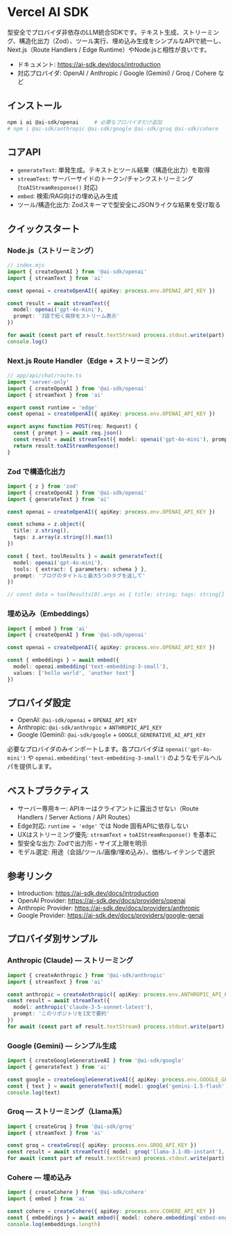 # Vercel AI SDK

型安全でプロバイダ非依存のLLM統合SDKです。テキスト生成、ストリーミング、構造化出力（Zod）、ツール実行、埋め込み生成をシンプルなAPIで統一し、Next.js（Route Handlers / Edge Runtime）やNode.jsと相性が良いです。

- ドキュメント: https://ai-sdk.dev/docs/introduction
- 対応プロバイダ: OpenAI / Anthropic / Google (Gemini) / Groq / Cohere など

## インストール

```bash
npm i ai @ai-sdk/openai     # 必要なプロバイダだけ追加
# npm i @ai-sdk/anthropic @ai-sdk/google @ai-sdk/groq @ai-sdk/cohere
```

## コアAPI

- `generateText`: 単発生成。テキストとツール結果（構造化出力）を取得
- `streamText`: サーバーサイドのトークン/チャンクストリーミング (`toAIStreamResponse()` 対応)
- `embed`: 検索/RAG向けの埋め込み生成
- ツール/構造化出力: Zodスキーマで型安全にJSONライクな結果を受け取る

## クイックスタート

### Node.js（ストリーミング）

```ts
// index.mjs
import { createOpenAI } from '@ai-sdk/openai'
import { streamText } from 'ai'

const openai = createOpenAI({ apiKey: process.env.OPENAI_API_KEY })

const result = await streamText({
  model: openai('gpt-4o-mini'),
  prompt: '3語で短く挨拶をストリーム表示'
})

for await (const part of result.textStream) process.stdout.write(part)
console.log()
```

### Next.js Route Handler（Edge + ストリーミング）

```ts
// app/api/chat/route.ts
import 'server-only'
import { createOpenAI } from '@ai-sdk/openai'
import { streamText } from 'ai'

export const runtime = 'edge'
const openai = createOpenAI({ apiKey: process.env.OPENAI_API_KEY })

export async function POST(req: Request) {
  const { prompt } = await req.json()
  const result = await streamText({ model: openai('gpt-4o-mini'), prompt })
  return result.toAIStreamResponse()
}
```

### Zod で構造化出力

```ts
import { z } from 'zod'
import { createOpenAI } from '@ai-sdk/openai'
import { generateText } from 'ai'

const openai = createOpenAI({ apiKey: process.env.OPENAI_API_KEY })

const schema = z.object({
  title: z.string(),
  tags: z.array(z.string()).max(5)
})

const { text, toolResults } = await generateText({
  model: openai('gpt-4o-mini'),
  tools: { extract: { parameters: schema } },
  prompt: 'ブログのタイトルと最大5つのタグを返して'
})

// const data = toolResults[0].args as { title: string; tags: string[] }
```

### 埋め込み（Embeddings）

```ts
import { embed } from 'ai'
import { createOpenAI } from '@ai-sdk/openai'

const openai = createOpenAI({ apiKey: process.env.OPENAI_API_KEY })

const { embeddings } = await embed({
  model: openai.embedding('text-embedding-3-small'),
  values: ['hello world', 'another text']
})
```

## プロバイダ設定

- OpenAI: `@ai-sdk/openai` + `OPENAI_API_KEY`
- Anthropic: `@ai-sdk/anthropic` + `ANTHROPIC_API_KEY`
- Google (Gemini): `@ai-sdk/google` + `GOOGLE_GENERATIVE_AI_API_KEY`

必要なプロバイダのみインポートします。各プロバイダは `openai('gpt-4o-mini')` や `openai.embedding('text-embedding-3-small')` のようなモデルヘルパを提供します。

## ベストプラクティス

- サーバー専用キー: APIキーはクライアントに露出させない（Route Handlers / Server Actions / API Routes）
- Edge対応: `runtime = 'edge'` では Node 固有APIに依存しない
- UXはストリーミング優先: `streamText` + `toAIStreamResponse()` を基本に
- 型安全な出力: Zodで出力形・サイズ上限を明示
- モデル選定: 用途（会話/ツール/画像/埋め込み）、価格/レイテンシで選択

## 参考リンク

- Introduction: https://ai-sdk.dev/docs/introduction
- OpenAI Provider: https://ai-sdk.dev/docs/providers/openai
- Anthropic Provider: https://ai-sdk.dev/docs/providers/anthropic
- Google Provider: https://ai-sdk.dev/docs/providers/google-genai

## プロバイダ別サンプル

### Anthropic (Claude) — ストリーミング

```ts
import { createAnthropic } from '@ai-sdk/anthropic'
import { streamText } from 'ai'

const anthropic = createAnthropic({ apiKey: process.env.ANTHROPIC_API_KEY })
const result = await streamText({
  model: anthropic('claude-3-5-sonnet-latest'),
  prompt: 'このリポジトリを1文で要約'
})
for await (const part of result.textStream) process.stdout.write(part)
```

### Google (Gemini) — シンプル生成

```ts
import { createGoogleGenerativeAI } from '@ai-sdk/google'
import { generateText } from 'ai'

const google = createGoogleGenerativeAI({ apiKey: process.env.GOOGLE_GENERATIVE_AI_API_KEY })
const { text } = await generateText({ model: google('gemini-1.5-flash'), prompt: '絵文字だけでおやつを3つ' })
console.log(text)
```

### Groq — ストリーミング（Llama系）

```ts
import { createGroq } from '@ai-sdk/groq'
import { streamText } from 'ai'

const groq = createGroq({ apiKey: process.env.GROQ_API_KEY })
const result = await streamText({ model: groq('llama-3.1-8b-instant'), prompt: 'HTTP動詞を5つ列挙' })
for await (const part of result.textStream) process.stdout.write(part)
```

### Cohere — 埋め込み

```ts
import { createCohere } from '@ai-sdk/cohere'
import { embed } from 'ai'

const cohere = createCohere({ apiKey: process.env.COHERE_API_KEY })
const { embeddings } = await embed({ model: cohere.embedding('embed-english-v3.0'), values: ['a', 'b', 'c'] })
console.log(embeddings.length)
```
